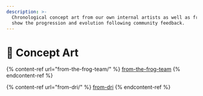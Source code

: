 ```yaml
---
description: >-
  Chronological concept art from our own internal artists as well as from DRI to
  show the progression and evolution following community feedback.
---
```


# 🎨 Concept Art

{% content-ref url="from-the-frog-team/" %}
[from-the-frog-team](from-the-frog-team/)
{% endcontent-ref %}

{% content-ref url="from-dri/" %}
[from-dri](from-dri/)
{% endcontent-ref %}
